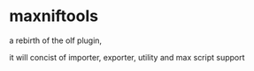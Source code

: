 maxniftools
===========

a rebirth of the olf plugin,

it will concist of importer, exporter, utility and max script support
